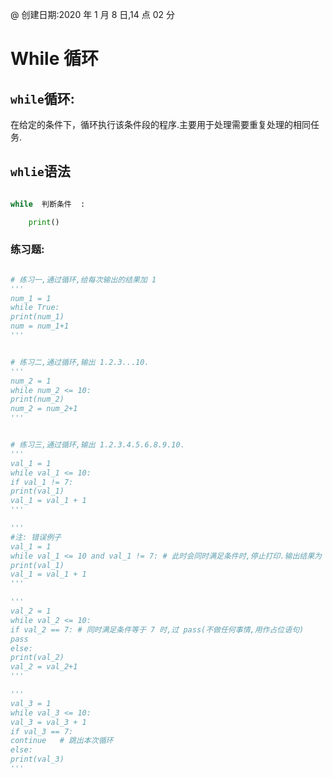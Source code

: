 @ 创建日期:2020 年 1 月 8 日,14 点 02 分

# While 循环

## `while`循环:

在给定的条件下，循环执行该条件段的程序.主要用于处理需要重复处理的相同任务.

## `whlie`语法

```py

while  判断条件  :

    print()


```

### 练习题:

```py

# 练习一,通过循环,给每次输出的结果加 1
'''
num_1 = 1
while True:
print(num_1)
num = num_1+1
'''


# 练习二,通过循环,输出 1.2.3...10.
'''
num_2 = 1
while num_2 <= 10:
print(num_2)
num_2 = num_2+1
'''


# 练习三,通过循环,输出 1.2.3.4.5.6.8.9.10.
'''
val_1 = 1
while val_1 <= 10:
if val_1 != 7:
print(val_1)
val_1 = val_1 + 1
'''

'''
#注: 错误例子
val_1 = 1
while val_1 <= 10 and val_1 != 7: # 此时会同时满足条件时,停止打印.输出结果为 1...6,
print(val_1)
val_1 = val_1 + 1
'''

'''
val_2 = 1
while val_2 <= 10:
if val_2 == 7: # 同时满足条件等于 7 时,过 pass(不做任何事情,用作占位语句)
pass
else:
print(val_2)
val_2 = val_2+1
'''

'''
val_3 = 1
while val_3 <= 10:
val_3 = val_3 + 1
if val_3 == 7:
continue   # 跳出本次循环
else:
print(val_3)
'''


```
